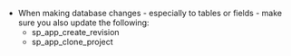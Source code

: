 ﻿* When making database changes - especially to tables or fields - make sure you also update the following:
    - sp_app_create_revision
    - sp_app_clone_project